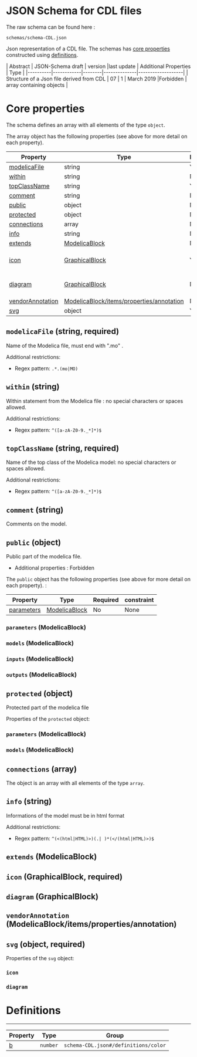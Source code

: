 
# JSON Schema for CDL files

The raw schema can be found here :
```
schemas/schema-CDL.json
```

Json representation of a CDL file. The schemas has
[core properties](#core-properties) constructed using [definitions](#Definitions).


| Abstract  |  JSON-Schema draft |  version |last update | Additional Properties | Type |
|----------|------------|--------|--------------|-------------------|
| Structure of a Json file derived from CDL  | 07 | 1 | March 2019 |Forbidden | array containing objects |

# <a name="core-properties"></a> Core properties

The schema defines an array with all elements of the type `object`.

The array object has the following properties (see above for more detail on each property).

| Property | Type | Required | constraint |
|----------|------|-------|------|
|  [modelicaFile](#modelicaFile) | string  | Yes  | string pattern |
|  [within](#within) | string  | No  | string pattern |
|  [topClassName](#topClassName) | string  | Yes  | string pattern  |
|  [comment](#comment)  |  string |  No |  None |
|  [public](#public)  | object  |  No |  None |
|  [protected](#protected) | object  | No  |  None |
|  [connections](#connections)| array  | No  | None  |
|  [info](#info) | string  | No  |  string pattern |
|  [extends](#extends) | [ModelicaBlock](#ModelicaBlock) | No  |  None |
|  [icon](#icon) | [GraphicalBlock](#GraphicalBlock)  | Yes  | must contain a [coordinateSystem](#coordinatesystem) element  |
| [diagram](#diagram)  | [GraphicalBlock](#GraphicalBlock)   |  No | must constain a [coordinateSystem](#coordinatesystem) element  |
| [vendorAnnotation](#vendorAnnotation)  | [ModelicaBlock/items/properties/annotation](#annotation)  |  No |  None |
| [svg](#svg)  | object  | Yes  | None  |

## <a name="modelicaFile"></a>`modelicaFile` (string, required)
Name of the Modelica file, must end with ".mo" .

Additional restrictions:

* Regex pattern: `.*.(mo|MO)`

## <a name="within"></a>`within` (string)

Within statement from the Modelica file : no special characters or spaces allowed.

Additional restrictions:

* Regex pattern: `^([a-zA-Z0-9._*]*)$`

## <a name="topClassName"></a>`topClassName` (string, required)

Name of the top class of the Modelica model: no special characters or spaces allowed.

Additional restrictions:

* Regex pattern: `^([a-zA-Z0-9._*]*)$`

## <a name="comment"></a>`comment` (string)

Comments on the model.

## <a name="public"></a> `public` (object)

Public part of the modelica file.

* Additional properties : Forbidden

The `public` object has the following properties (see above for more detail on each property). :

| Property | Type | Required | constraint |
|----------|------|-------|------|
| [parameters](#parameters)  | [ModelicaBlock](#ModelicaBlock)  | No  | None  |


### <a name="parameters">`parameters` (ModelicaBlock)

### `models` (ModelicaBlock)

### `inputs` (ModelicaBlock)

### `outputs` (ModelicaBlock)

## `protected` (object)

Protected part of the modelica file

Properties of the `protected` object:

### `parameters` (ModelicaBlock)

### `models` (ModelicaBlock)

## `connections` (array)

The object is an array with all elements of the type `array`.

## `info` (string)

Informations of the model must be in html format

Additional restrictions:

* Regex pattern: `^(<(html|HTML)>)(.|
)*(</(html|HTML)>)$`

## `extends` (ModelicaBlock)

## `icon` (GraphicalBlock, required)

## `diagram` (GraphicalBlock)

## `vendorAnnotation` (ModelicaBlock/items/properties/annotation)

## `svg` (object, required)

Properties of the `svg` object:

### `icon`

### `diagram`


# <a name="Definitions"></a>Definitions
---

| Property | Type | Group |
|----------|------|-------|
| [b](#b) | `number` | `schema-CDL.json#/definitions/color` |
